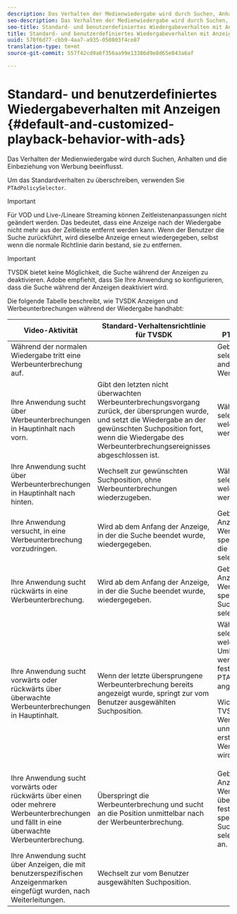 ```yaml
---
description: Das Verhalten der Medienwiedergabe wird durch Suchen, Anhalten und die Einbeziehung von Werbung beeinflusst.
seo-description: Das Verhalten der Medienwiedergabe wird durch Suchen, Anhalten und die Einbeziehung von Werbung beeinflusst.
seo-title: Standard- und benutzerdefiniertes Wiedergabeverhalten mit Anzeigen
title: Standard- und benutzerdefiniertes Wiedergabeverhalten mit Anzeigen
uuid: 570f6d77-cbb9-4aa7-a935-058003f4ce87
translation-type: tm+mt
source-git-commit: 557f42cd9a6f356aa99e13386d9e8d65e043a6af

---
```



# Standard- und benutzerdefiniertes Wiedergabeverhalten mit Anzeigen {#default-and-customized-playback-behavior-with-ads}

Das Verhalten der Medienwiedergabe wird durch Suchen, Anhalten und die Einbeziehung von Werbung beeinflusst.

Um das Standardverhalten zu überschreiben, verwenden Sie `PTAdPolicySelector`.

>[!IMPORTANT]
>
>Für VOD und Live-/Lineare Streaming können Zeitleistenanpassungen nicht geändert werden. Das bedeutet, dass eine Anzeige nach der Wiedergabe nicht mehr aus der Zeitleiste entfernt werden kann. Wenn der Benutzer die Suche zurückführt, wird dieselbe Anzeige erneut wiedergegeben, selbst wenn die normale Richtlinie darin bestand, sie zu entfernen.

>[!IMPORTANT]
>
>TVSDK bietet keine Möglichkeit, die Suche während der Anzeigen zu deaktivieren. Adobe empfiehlt, dass Sie Ihre Anwendung so konfigurieren, dass die Suche während der Anzeigen deaktiviert wird.

Die folgende Tabelle beschreibt, wie TVSDK Anzeigen und Werbeunterbrechungen während der Wiedergabe handhabt:

<table id="table_466538B1C2A646B89EB4F9AA111203BE"> 
 <thead> 
  <tr> 
   <th colname="col1" class="entry"><b>Video-Aktivität</b></th> 
   <th colname="col2" class="entry"><b>Standard-Verhaltensrichtlinie für TVSDK</b></th> 
   <th colname="col3" class="entry"><b>Anpassung über PTAdPolicySelector verfügbar</b></th>
  </tr>
 </thead>
 <tbody> 
  <tr> 
   <td colname="col1"> Während der normalen Wiedergabe tritt eine Werbeunterbrechung auf. </td> 
   <td colname="col2"></td> 
   <td colname="col3">Geben Sie mithilfe von <span class="codeph"> selectPolicyForAdBreak</span>eine andere Richtlinie für die Werbeunterbrechung an. </td> 
  </tr> 
  <tr> 
   <td colname="col1"> Ihre Anwendung sucht über Werbeunterbrechungen in Hauptinhalt nach vorn. </td> 
   <td colname="col2"> Gibt den letzten nicht überwachten Werbeunterbrechungsvorgang zurück, der übersprungen wurde, und setzt die Wiedergabe an der gewünschten Suchposition fort, wenn die Wiedergabe des Werbeunterbrechungsereignisses abgeschlossen ist. </td> 
   <td colname="col3">Wählen Sie mithilfe von <span class="codeph"> selectAdBreaksToPlay aus, welcher Umbruch wiedergegeben werden soll</span>. </td> 
  </tr> 
  <tr> 
   <td colname="col1"> Ihre Anwendung sucht über Werbeunterbrechungen in Hauptinhalt nach hinten. </td> 
   <td colname="col2"> Wechselt zur gewünschten Suchposition, ohne Werbeunterbrechungen wiederzugeben. </td> 
   <td colname="col3">Wählen Sie mithilfe von <span class="codeph"> selectAdBreaksToPlay aus, welcher Umbruch wiedergegeben werden soll</span>.                      </td> 
  </tr> 
  <tr> 
   <td colname="col1"> Ihre Anwendung versucht, in eine Werbeunterbrechung vorzudringen. </td> 
   <td colname="col2"> Wird ab dem Anfang der Anzeige, in der die Suche beendet wurde, wiedergegeben. </td> 
   <td colname="col3">Geben Sie eine andere Anzeigenrichtlinie für die Werbeunterbrechung und für die spezifische Anzeige an, bei der die Suche mit <span class="codeph"> selectPolicyForSeekIntoAd</span>endete. </td> 
  </tr> 
  <tr> 
   <td colname="col1"> Ihre Anwendung sucht rückwärts in eine Werbeunterbrechung. </td> 
   <td colname="col2"> Wird ab dem Anfang der Anzeige, in der die Suche beendet wurde, wiedergegeben. </td> 
   <td colname="col3">Geben Sie eine andere Anzeigenrichtlinie für die Werbeunterbrechung und für die spezifische Anzeige an, in der die Suche mit <span class="codeph"> selectPolicyForSeekIntoAd</span>endete. </td> 
  </tr> 
  <tr> 
   <td colname="col1"> Ihre Anwendung sucht vorwärts oder rückwärts über überwachte Werbeunterbrechungen in Hauptinhalt. </td> 
   <td colname="col2"> Wenn der letzte übersprungene Werbeunterbrechung bereits angezeigt wurde, springt zur vom Benutzer ausgewählten Suchposition. </td> 
   <td colname="col3">Wählen Sie mithilfe von <span class="codeph"> selectAdBreaksToPlay</span> aus, welche der übersprungenen Umbrüche wiedergegeben werden sollen, und stellen Sie fest, welche Umbrüche mit <span class="codeph"> PTAdBreak.isWatched</span>bereits angezeigt wurden. <p> <p>Wichtig:  Standardmäßig markiert TVSDK eine Werbeunterbrechung, wie sie unmittelbar nach Eingabe der ersten Anzeige in der Werbeunterbrechung gesehen wird. </p> </p> </td> 
  </tr> 
  <tr> 
   <td colname="col1"> Ihre Anwendung sucht vorwärts oder rückwärts über einen oder mehrere Werbeunterbrechungen und fällt in eine überwachte Werbeunterbrechung. </td> 
   <td colname="col2"> Überspringt die Werbeunterbrechung und sucht an die Position unmittelbar nach der Werbeunterbrechung. </td> 
   <td colname="col3">Geben Sie eine andere Anzeigenrichtlinie für die Werbeunterbrechung (wobei der überwachte Status auf true festgelegt ist) und für die spezifische Anzeige, bei der die Suche mit <span class="codeph"> selectPolicyForSeekIntoAd</span>endete, an. </td> 
  </tr> 
  <tr> 
   <td colname="col1"> Ihre Anwendung sucht über Anzeigen, die mit benutzerspezifischen Anzeigenmarken eingefügt wurden, nach Weiterleitungen. </td> 
   <td colname="col2"> Wechselt zur vom Benutzer ausgewählten Suchposition. </td> 
   <td colname="col3"></td> 
  </tr> 
 </tbody> 
</table>